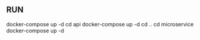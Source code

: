 ## RUN

docker-compose up -d
cd api
docker-compose up -d
cd ..
cd microservice
docker-compose up -d

